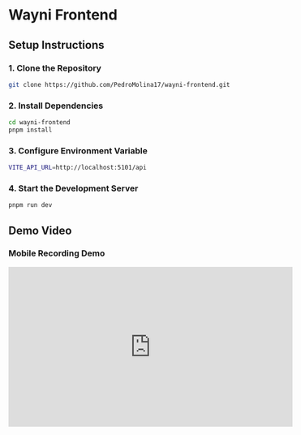 # Wayni Frontend

## Setup Instructions

### 1. Clone the Repository

```bash
git clone https://github.com/PedroMolina17/wayni-frontend.git
```

### 2. Install Dependencies

```bash
cd wayni-frontend
pnpm install
```

### 3. Configure Environment Variable

```bash
VITE_API_URL=http://localhost:5101/api
```

### 4. Start the Development Server
```bash
pnpm run dev
```

## Demo Video

### Mobile Recording Demo

<iframe width="560" height="315" src="https://www.youtube.com/embed/-bXIa4vSJz8" frameborder="0" allow="accelerometer; autoplay; clipboard-write; encrypted-media; gyroscope; picture-in-picture" allowfullscreen></iframe>
